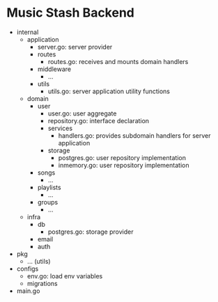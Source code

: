 # Music Stash Backend

- internal
  - application
    - server.go: server provider
    - routes
      - routes.go: receives and mounts domain handlers
    - middleware
      - ...
    - utils
      - utils.go: server application utility functions
  - domain
    - user
      - user.go: user aggregate
      - repository.go: interface declaration
      - services
        - handlers.go: provides subdomain handlers for server application
      - storage
        - postgres.go: user repository implementation
        - inmemory.go: user repository implementation
    - songs
      - ...
    - playlists
      - ...
    - groups
      - ...
  - infra
    - db
      - postgres.go: storage provider
    - email
    - auth
- pkg
  - ... (utils)
- configs
  - env.go: load env variables
  - migrations
- main.go

